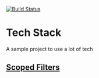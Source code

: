 [![Build Status](https://github.com/Fortunoxx/TechStack/actions/workflows/dotnet.yml/badge.svg)](https://github.com/Fortunoxx/TechStack/actions)

# Tech Stack

A sample project to use a lot of tech

## [Scoped Filters](https://github.com/MassTransit/Sample-ScopedFilters)